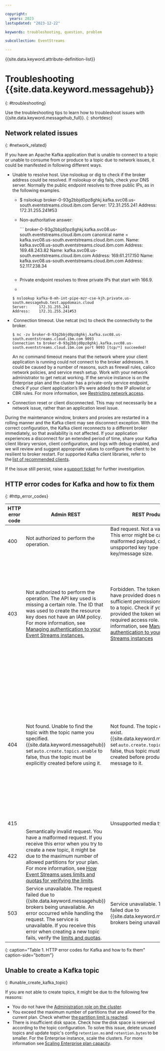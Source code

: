 ```yaml
---

copyright:
  years: 2023
lastupdated: "2023-12-22"

keywords: troubleshooting, question, problem

subcollection: EventStreams

---
```


{{site.data.keyword.attribute-definition-list}}

# Troubleshooting {{site.data.keyword.messagehub}}
{: #troubleshooting}

Use the troubleshooting tips to learn how to troubleshoot issues with {{site.data.keyword.messagehub_full}}.
{: shortdesc}

## Network related issues
{: #network_related}

If you have an Apache Kafka application that is unable to connect to a topic or unable to consume from or produce to a topic due to network issues, it could be manifested in following different ways.

- Unable to resolve host. Use nslookup or dig to check if the broker address could be resolved. If nslookup or dig fails, check your DNS server. Normally the public endpoint resolves to three public IPs, as in the following examples.
    - $ nslookup broker-0-93g2bbjd0pz8ghkj.kafka.svc08.us-south.eventstreams.cloud.ibm.com
    Server:		172.31.255.241
    Address:	172.31.255.241#53

    - Non-authoritative answer:

      ´´´
      broker-0-93g2bbjd0pz8ghkj.kafka.svc08.us-south.eventstreams.cloud.ibm.com	canonical name = kafka.svc08.us-south.eventstreams.cloud.ibm.com.
      Name:	kafka.svc08.us-south.eventstreams.cloud.ibm.com
      Address: 169.48.243.82
      Name:	kafka.svc08.us-south.eventstreams.cloud.ibm.com
      Address: 169.61.217.150
      Name:	kafka.svc08.us-south.eventstreams.cloud.ibm.com
      Address: 52.117.238.34
      ```

    - Private endpoint resolves to three private IPs that start with 166.9.
    - 
    ```
    $ nslookup kafka-0-mh-int-pipe-mzr-cse-kjh.private.us-south.messagehub.test.appdomain.cloud
    Server:		172.31.255.241
    Address:	172.31.255.241#53
    ```

-  Connection timeout. Use netcat (nc) to check the connectivity to the broker.

  ```
  $ nc -zv broker-0-93g2bbjd0pz8ghkj.kafka.svc08.us-south.eventstreams.cloud.ibm.com 9093
  Connection to broker-0-93g2bbjd0pz8ghkj.kafka.svc08.us-south.eventstreams.cloud.ibm.com port 9093 [tcp/*] succeeded!
  ```
  
  An nc command timeout means that the network where your client application is running could not connect to the broker addresses. It could be caused by a  number of reasons, such as firewall rules, calico network policies, and service mesh setup. Work with your network administrator to get netcat working. If the service instance is on the Enterprise plan and the cluster has a private-only service endpoint, check if your client application’s IPs were added to the IP allowlist or CBR rules. For more information, see [Restricting network access](/docs/EventStreams?topic=EventStreams-restrict_access).
  
- Connection reset or client disconnected. This may not necessarily be a network issue, rather than an application level issue. 

During the maintenance window, brokers and proxies are restarted in a rolling manner and the Kafka client may see disconnect exception. With the correct configuration, the Kafka client reconnects to a different broker immediately, so that availability is not affected. If your application experiences a disconnect for an extended period of time, share your Kafka client library version, client configuration, and logs with debug enabled, and we will review and suggest appropriate values to configure the client to be resilient to broker restart. For supported Kafka client libraries, refer to the [list of recommended clients](/docs/EventStreams?topic=EventStreams-kafka_java_using). 

If the issue still persist, raise a [support ticket](/docs/EventStreams?topic=EventStreams-report_problem_enterprise) for further investigation.

## HTTP error codes for Kafka and how to fix them
{: #http_error_codes}

| HTTP error code  | Admin REST  | REST Producer  | Schema Registry  |
| --- | --- | --- |--- |
| 400 | Not authorized to perform the operation. | Bad request. Not a valid request. This error might be caused by a malformed payload, or unspported key type or exceeded key/message size. | Bad request. Not a valid request. Correct your request. |
| 403 | Not authorized to perform the operation. The API key used is missing a certain role. The ID that was used to create the resource key does not have an IAM policy. For more information, see [Managing authentication to your Event Streams instances.](https://test.cloud.ibm.com/docs-draft/EventStreams?topic=EventStreams-security) | Forbidden. The token that you have provided does not have sufficient permissions to produce to a topic. Check if you have provided the token with the required access role. For more information, see [Managing authentication to your Event Streams instances](/docs/EventStreams?topic=EventStreams-security)| Forbidden. The client is not authorized to perform this request. The service ID is not authorized to access a schema resource. For more information, see [Managing authentication to your Event Streams instances](/docs/EventStreams?topic=EventStreams-security) |
| 404 | Not found. Unable to find the topic with the topic name you specified. {{site.data.keyword.messagehub}} set `auto.create.topics.enable` to false, thus the topic must be explicitly created before using it. | Not found. The topic does not exist. {{site.data.keyword.messagehub}} set `auto.create.topics.enable` to false, thus topic must be explicitly created before producing message to it. | Not found. Either the registry does not contain a schema with the specified schema ID, or the schema identified by the schema ID does not contain a version corresponding to the specified version number, or the schema is not configured with the specified type of rule. |
| 415 |  | Unsupported media type. |  |
| 422 | Semantically invalid request. You have a malformed request. If you receive this error when you try to create a new topic, it might be due to the maximum number of allowed partitions for your plan. For more information, see [How Event Streams uses limits and quotas for verifying the limits](/docs/EventStreams?topic=EventStreams-kafka_quotas). |  |  |
| 503 | Service unavailable. The request failed due to {{site.data.keyword.messagehub}} brokers being unavailable. An error occurred while handling the request. The service is unavailable. If you receive this error when creating a new topic fails, verify the [limits and quotas](/docs/EventStreams?topic=EventStreams-kafka_quotas). |Service unavailable. The request failed due to {{site.data.keyword.messagehub}} brokers being unavailable.  |  |
{: caption="Table 1. HTTP error codes for Kafka and how to fix them" caption-side="bottom"}
  
## Unable to create a Kafka topic
{: #unable_create_kafka_topic}

If you are not able to create topics, it might be due to the following few reasons: 

- You do not have the [Administration role on the cluster](/docs/EventStreams?topic=EventStreams-security#security_resources).
- You exceed the maximum number of partitions that are allowed for the current plan. Check whether [the partition limit is reached](/docs/EventStreams?topic=EventStreams-kafka_quotas#limits_standard).
- There is insufficient disk space. Check how the disk space is reserved according to the topic configuration. To solve this issue, delete unused topics and update topic's config `retention.ms` and `retention.bytes` to be smaller. For the Enterprise instance, scale the clusters. For more information see [Scaling Enterprise plan capacity](/docs/EventStreams?topic=EventStreams-ES_scaling_capacity).
